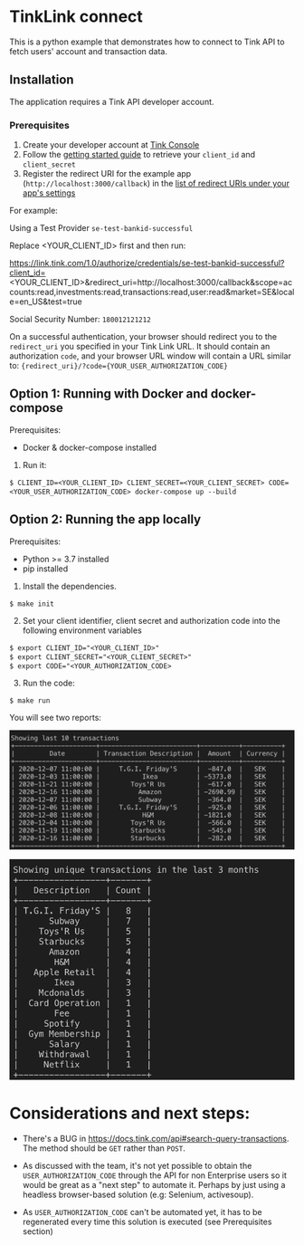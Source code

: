 # TinkLink connect

This is a python example that demonstrates how to connect to Tink API to fetch users' account and transaction data.

## Installation

The application requires a Tink API developer account.

### Prerequisites

1. Create your developer account at [Tink Console](https://console.tink.com)
2. Follow the [getting started guide](https://docs.tink.com/resources/getting-started/set-up-your-account) to retrieve your `client_id` and `client_secret`
3. Register the redirect URI for the example app (`http://localhost:3000/callback`) in the [list of redirect URIs under your app's settings](https://console.tink.com/overview)

For example:

Using a Test Provider `se-test-bankid-successful`

Replace <YOUR_CLIENT_ID> first and then run:

https://link.tink.com/1.0/authorize/credentials/se-test-bankid-successful?client_id=<YOUR_CLIENT_ID>&redirect_uri=http://localhost:3000/callback&scope=accounts:read,investments:read,transactions:read,user:read&market=SE&locale=en_US&test=true

Social Security Number: `180012121212`

On a successful authentication, your browser should redirect you to the `redirect_uri` you specified in your Tink Link URL. It should contain an authorization `code`, and your browser URL window will contain a URL similar to: `{redirect_uri}/?code={YOUR_USER_AUTHORIZATION_CODE}`


## Option 1: Running with Docker and docker-compose

Prerequisites:
- Docker & docker-compose installed

1. Run it:

```
$ CLIENT_ID=<YOUR_CLIENT_ID> CLIENT_SECRET=<YOUR_CLIENT_SECRET> CODE=<YOUR_USER_AUTHORIZATION_CODE> docker-compose up --build
```

## Option 2: Running the app locally

Prerequisites:
- Python >= 3.7 installed
- pip installed

1. Install the dependencies.

```
$ make init
```

2. Set your client identifier, client secret and authorization code into the following environment variables

```
$ export CLIENT_ID="<YOUR_CLIENT_ID>"
$ export CLIENT_SECRET="<YOUR_CLIENT_SECRET>"
$ export CODE="<YOUR_AUTHORIZATION_CODE>
```

3. Run the code:

```
$ make run
```


You will see two reports:

![Alt text](img/transactions_limit.png "Showing last 10 transactions")

![Alt text](img/transactions_unique.png "Showing unique transactions in the last 3 months")


# Considerations and next steps:

- There's a BUG in https://docs.tink.com/api#search-query-transactions. The method should be `GET` rather than `POST`.

- As discussed with the team, it's not yet possible to obtain the `USER_AUTHORIZATION_CODE` through the API for non Enterprise users so it would be great as a "next step" to automate it. Perhaps by just using a headless browser-based solution (e.g: Selenium, activesoup).

- As `USER_AUTHORIZATION_CODE` can't be automated yet, it has to be regenerated every time this solution is executed (see Prerequisites section)